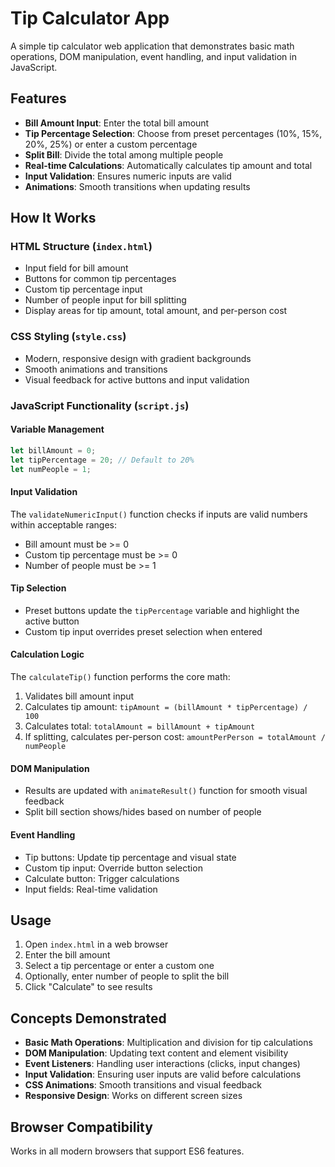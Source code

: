 # Tip Calculator App

A simple tip calculator web application that demonstrates basic math operations, DOM manipulation, event handling, and input validation in JavaScript.

## Features

- **Bill Amount Input**: Enter the total bill amount
- **Tip Percentage Selection**: Choose from preset percentages (10%, 15%, 20%, 25%) or enter a custom percentage
- **Split Bill**: Divide the total among multiple people
- **Real-time Calculations**: Automatically calculates tip amount and total
- **Input Validation**: Ensures numeric inputs are valid
- **Animations**: Smooth transitions when updating results

## How It Works

### HTML Structure (`index.html`)
- Input field for bill amount
- Buttons for common tip percentages
- Custom tip percentage input
- Number of people input for bill splitting
- Display areas for tip amount, total amount, and per-person cost

### CSS Styling (`style.css`)
- Modern, responsive design with gradient backgrounds
- Smooth animations and transitions
- Visual feedback for active buttons and input validation

### JavaScript Functionality (`script.js`)

#### Variable Management
```javascript
let billAmount = 0;
let tipPercentage = 20; // Default to 20%
let numPeople = 1;
```

#### Input Validation
The `validateNumericInput()` function checks if inputs are valid numbers within acceptable ranges:
- Bill amount must be >= 0
- Custom tip percentage must be >= 0
- Number of people must be >= 1

#### Tip Selection
- Preset buttons update the `tipPercentage` variable and highlight the active button
- Custom tip input overrides preset selection when entered

#### Calculation Logic
The `calculateTip()` function performs the core math:
1. Validates bill amount input
2. Calculates tip amount: `tipAmount = (billAmount * tipPercentage) / 100`
3. Calculates total: `totalAmount = billAmount + tipAmount`
4. If splitting, calculates per-person cost: `amountPerPerson = totalAmount / numPeople`

#### DOM Manipulation
- Results are updated with `animateResult()` function for smooth visual feedback
- Split bill section shows/hides based on number of people

#### Event Handling
- Tip buttons: Update tip percentage and visual state
- Custom tip input: Override button selection
- Calculate button: Trigger calculations
- Input fields: Real-time validation

## Usage

1. Open `index.html` in a web browser
2. Enter the bill amount
3. Select a tip percentage or enter a custom one
4. Optionally, enter number of people to split the bill
5. Click "Calculate" to see results

## Concepts Demonstrated

- **Basic Math Operations**: Multiplication and division for tip calculations
- **DOM Manipulation**: Updating text content and element visibility
- **Event Listeners**: Handling user interactions (clicks, input changes)
- **Input Validation**: Ensuring user inputs are valid before calculations
- **CSS Animations**: Smooth transitions and visual feedback
- **Responsive Design**: Works on different screen sizes

## Browser Compatibility

Works in all modern browsers that support ES6 features.
